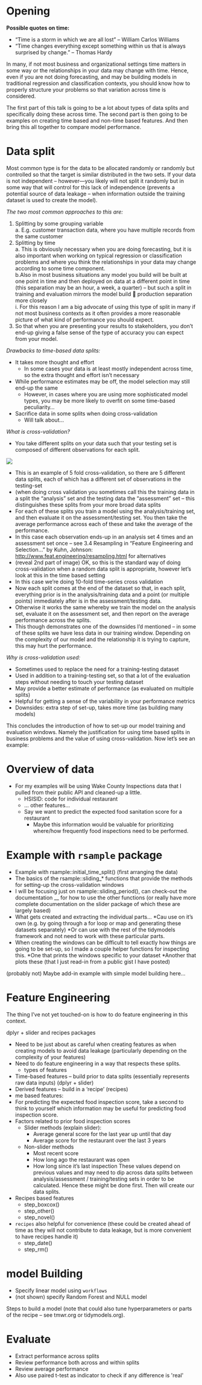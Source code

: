 # Opening

**Possible quotes on time:**

* “Time is a storm in which we are all lost” – William Carlos Williams
* “Time changes everything except something within us that is always surprised by change.” – Thomas Hardy

In many, if not most business and organizational settings time matters in some way or the relationships in your data may change with time. Hence, even if you are not doing forecasting, and may be building models in traditional regression and classification contexts, you should know how to properly structure your problems so that variation across time is considered.

The first part of this talk is going to be a lot about types of data splits and specifically doing these across time. The second part is then going to be examples on creating time based and non-time based features. And then bring this all together to compare model performance.

# Data split

Most common type is for the data to be allocated randomly or randomly but controlled so that the target is similar distributed in the two sets.
If your data is not independent – however—you likely will not split it randomly but in some way that will control for this lack of independence (prevents a potential source of data leakage – when information outside the training dataset is used to create the model). 

*The two most common approaches to this are:*

1. Splitting by some grouping variable  
    a. E.g. customer transaction data, where you have multiple records from the same customer  
2. Splitting by time  
    a. This is obviously necessary when you are doing forecasting, but it is also important when working on typical regression or classification problems and where you think the relationships in your data may change according to some time component.  
    b.Also in most business situations any model you build will be built at one point in time and then deployed on data at a different point in time (this separation may be an hour, a week, a quarter) – but such a split in training and evaluation mirrors the model build  production separation more closely  
      i.	For this reason I am a big advocate of using this type of split in many if not most business contexts as it often provides a more reasonable picture of what kind of performance you should expect.  
1.	So that when you are presenting your results to stakeholders, you don’t end-up giving a false sense of the type of accuracy you can expect from your model.

*Drawbacks to time-based data splits:*

* It takes more thought and effort
    * In some cases your data is at least mostly independent across time, so the extra thought and effort isn’t necessary
* While performance estimates may be off, the model selection may still end-up the same
    * However, in cases where you are using more sophisticated model types, you may be more likely to overfit on some time-based peculiarity…
* Sacrifice data in some splits when doing cross-validation
    * Will talk about…

*What is cross-validation?*  

* You take different splits on your data such that your testing set is composed of different observations for each split.

![](https://image.slidesharecdn.com/granada-140207061551-phpapp01/95/automatic-time-series-forecasting-71-638.jpg?cb=1392426574)

* This is an example of 5 fold cross-validation, so there are 5 different data splits, each of which has a different set of observations in the testing-set 
* (when doing cross validation you sometimes call this the training data in a split the “analysis” set and the testing data the “assessment” set – this distinguishes these splits from your more broad data splits
* For each of these splits you train a model using the analysis/training set, and then evaluate it on the assessment/testing set. You then take the average performance across each of these and take the average of the performance.
* In this case each observation ends-up in an analysis set 4 times and an assessment set once – see 3.4 Resampling in “Feature Engineering and Selection…” by Kuhn, Johnson: http://www.feat.engineering/resampling.html for alternatives
* (reveal 2nd part of image) OK, so this is the standard way of doing cross-validation when a random data split is appropriate, however let’s look at this in the time based setting
* In this case we’re doing 10-fold time-series cross validation
*	Now each split comes at the end of the dataset so that, in each split, everything prior is in the analysis/training data and a point (or multiple points) immediately after is in the assessment/testing data.
* Otherwise it works the same whereby we train the model on the analysis set, evaluate it on the assessment set, and then report on the average performance across the splits.
* This though demonstrates one of the downsides I’d mentioned – in some of these splits we have less data in our training window. Depending on the complexity of our model and the relationship it is trying to capture, this may hurt the performance.

*Why is cross-validation used:*

* Sometimes used to replace the need for a training-testing dataset
* Used in addition to a training-testing set, so that a lot of the evaluation steps without needing to touch your testing dataset
* May provide a better estimate of performance (as evaluated on multiple splits)
* Helpful for getting a sense of the variability in your performance metrics 
* Downsides: extra step of set-up, takes more time (as building many models)

This concludes the introduction of how to set-up our model training and evaluation windows. Namely the justification for using time based splits in business problems and the value of using cross-validation. Now let’s see an example:

# Overview of data 

*	For my examples will be using Wake County Inspections data that I pulled from their public API and cleaned-up a little.
    *	HSISID: code for individual restaurant
    *	… other features…
    *	Say we want to predict the expected food sanitation score for a restaurant
        *	Maybe this information would be valuable for prioritizing where/how frequently food inspections need to be performed.

# Example with `rsample` package

* Example with rsample::initial_time_split() (first arranging the data)
* The basics of the rsample::sliding_* functions that provide the methods for setting-up the cross-validation windows
* I will be focusing just on rsample::sliding_period(), can check-out the documentation __ for how to use the other functions (or really have more complete documentation on the slider package of which these are largely based)
* What gets created and extracting the individual parts…
    *Cau use on it’s own (e.g. by going through a for loop or map and generating these datasets separately)
    *Or can use with the rest of the tidymodels framework and not need to work with these particular parts.
* When creating the windows can be difficult to tell exactly how things are going to be set-up, so I made a couple helper functions for inspecting this.
    *One that prints the windows specific to your dataset
    *Another that plots these (that I just read-in from a public gist I have posted)

(probably not) Maybe add-in example with simple model building here…

# Feature Engineering

The thing I’ve not yet touched-on is how to do feature engineering in this context.

dplyr + slider and recipes packages

* Need to be just about as careful when creating features as when creating models to avoid data leakage (particularly depending on the complexity of your features)
* Need to do feature engineering in a way that respects these splits.
    * types of features
* Time-based features – build prior to data splits (essentially represents raw data inputs) (dplyr + slider)
* Derived features – build in a ‘recipe’ (recipes)
* me based features:
* For predicting the expected food inspection score, take a second to think to yourself which information may be useful for predicting food inspection score.
* Factors related to prior food inspection scores
    * Slider methods (explain slider):
        * Average general score for the last year up until that day
        * Average score for the restaurant over the last 3 years
    * Non-slider methods
        * Most recent score
        * How long ago the restaurant was open
        * How long since it’s last inspection
These values depend on previous values and may need to dip across data splits between analysis/assessment / training/testing sets in order to be calculated. Hence these might be done first. Then will create our data splits.
* Recipes based features
    * step_boxcox()
    * step_other()
    * step_novel()
* `recipes` also helpful for convenience (these could be created ahead of time as they will not contribute to data leakage, but is more convenient to have recipes handle it)
    * step_date()
    * step_rm()

# model Building

* Specify linear model using `workflows`
* (not shown) specify Random Forest and NULL model

Steps to build a model (note that could also tune hyperparameters or parts of the recipe – see tmwr.org or tidymodels.org).

# Evaluate

* Extract performance across splits
* Review performance both across and within splits
* Review average performance
* Also use paired t-test as indicator to check if any difference is 'real'
